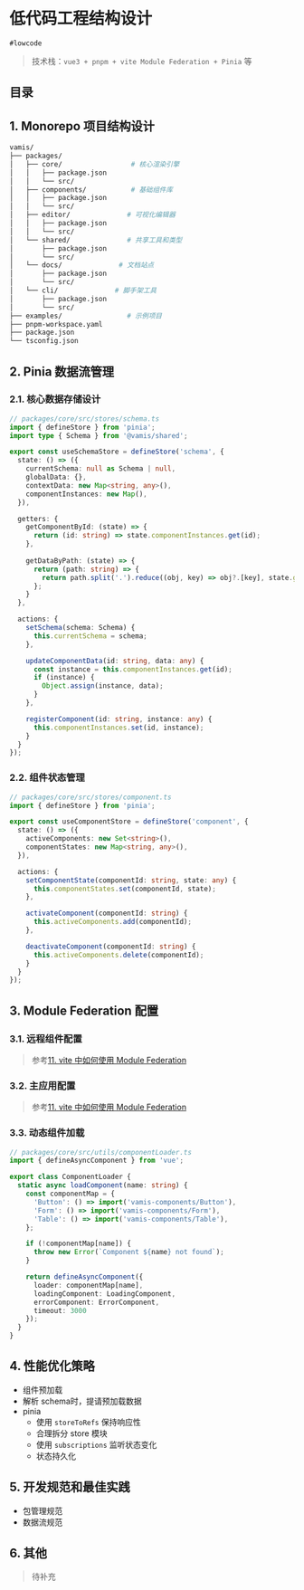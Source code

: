 
# 低代码工程结构设计

`#lowcode` 

>   技术栈：`vue3 + pnpm + vite Module Federation + Pinia` 等


## 目录
<!-- toc -->
 ## 1. Monorepo 项目结构设计 

```bash hl:3,6,9,12,15,18,21
vamis/
├── packages/
│   ├── core/                 # 核心渲染引擎
│   │   ├── package.json
│   │   └── src/
│   ├── components/           # 基础组件库
│   │   ├── package.json
│   │   └── src/
│   ├── editor/              # 可视化编辑器
│   │   ├── package.json
│   │   └── src/
│   └── shared/              # 共享工具和类型
│       ├── package.json
│       └── src/
│   └── docs/              # 文档站点
│       ├── package.json
│       └── src/
│   └── cli/              # 脚手架工具
│       ├── package.json
│       └── src/
├── examples/                # 示例项目
├── pnpm-workspace.yaml
├── package.json
└── tsconfig.json
```

## 2. Pinia 数据流管理

### 2.1. 核心数据存储设计

```typescript hl:9,9
// packages/core/src/stores/schema.ts
import { defineStore } from 'pinia';
import type { Schema } from '@vamis/shared';

export const useSchemaStore = defineStore('schema', {
  state: () => ({
    currentSchema: null as Schema | null,
    globalData: {},
    contextData: new Map<string, any>(),
    componentInstances: new Map(),
  }),

  getters: {
    getComponentById: (state) => {
      return (id: string) => state.componentInstances.get(id);
    },
    
    getDataByPath: (state) => {
      return (path: string) => {
        return path.split('.').reduce((obj, key) => obj?.[key], state.globalData);
      };
    }
  },

  actions: {
    setSchema(schema: Schema) {
      this.currentSchema = schema;
    },

    updateComponentData(id: string, data: any) {
      const instance = this.componentInstances.get(id);
      if (instance) {
        Object.assign(instance, data);
      }
    },

    registerComponent(id: string, instance: any) {
      this.componentInstances.set(id, instance);
    }
  }
});
```

### 2.2. 组件状态管理

```typescript
// packages/core/src/stores/component.ts
import { defineStore } from 'pinia';

export const useComponentStore = defineStore('component', {
  state: () => ({
    activeComponents: new Set<string>(),
    componentStates: new Map<string, any>(),
  }),

  actions: {
    setComponentState(componentId: string, state: any) {
      this.componentStates.set(componentId, state);
    },

    activateComponent(componentId: string) {
      this.activeComponents.add(componentId);
    },

    deactivateComponent(componentId: string) {
      this.activeComponents.delete(componentId);
    }
  }
});
```

## 3. Module Federation 配置

### 3.1. 远程组件配置

> 参考[11. vite 中如何使用 Module Federation](/post/ncDOI8rh.html)

### 3.2. 主应用配置

> 参考[11. vite 中如何使用 Module Federation](/post/ncDOI8rh.html)

### 3.3. 动态组件加载

```typescript
// packages/core/src/utils/componentLoader.ts
import { defineAsyncComponent } from 'vue';

export class ComponentLoader {
  static async loadComponent(name: string) {
    const componentMap = {
      'Button': () => import('vamis-components/Button'),
      'Form': () => import('vamis-components/Form'),
      'Table': () => import('vamis-components/Table'),
    };

    if (!componentMap[name]) {
      throw new Error(`Component ${name} not found`);
    }

    return defineAsyncComponent({
      loader: componentMap[name],
      loadingComponent: LoadingComponent,
      errorComponent: ErrorComponent,
      timeout: 3000
    });
  }
}
```

## 4. 性能优化策略

- 组件预加载
- 解析 schema时，提请预加载数据
- pinia
	- 使用 `storeToRefs` 保持响应性
	- 合理拆分 store 模块
	- 使用 `subscriptions` 监听状态变化
	- 状态持久化

## 5. 开发规范和最佳实践

- 包管理规范
- 数据流规范

## 6. 其他

> 待补充